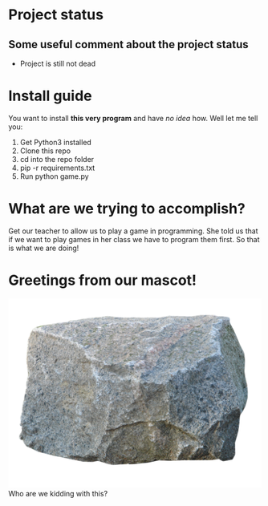 # Project status
## Some useful comment about the project status
 * Project is still not dead

# Install guide
You want to install **this very program** and have *no idea* how. Well let me tell you:

1. Get Python3 installed
1. Clone this repo
1. cd into the repo folder
1. pip -r requirements.txt
1. Run python game.py

# What are we trying to accomplish?
Get our teacher to allow us to play a game in programming.
She told us that if we want to play games in her class we have to program them first.
So that is what we are doing!

# Greetings from our mascot!
![Our mascot](Resources/rock.png)
Who are we kidding with this?